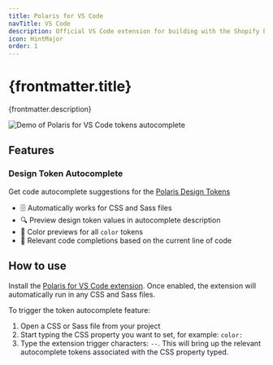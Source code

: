```yaml
---
title: Polaris for VS Code
navTitle: VS Code
description: Official VS Code extension for building with the Shopify Polaris design system.
icon: HintMajor
order: 1
---
```


# {frontmatter.title}

<Lede>{frontmatter.description}</Lede>

<picture>
  <source srcset="/images/tools/polaris-for-vscode/polaris-for-vscode-preview.png" media="(prefers-reduced-motion: reduce)"></source>
  <img style={{maxWidth: "100%" }} srcset="/images/tools/polaris-for-vscode/polaris-for-vscode-preview.gif" alt="Demo of Polaris for VS Code tokens autocomplete" />
</picture>

## Features

### Design Token Autocomplete

Get code autocomplete suggestions for the [Polaris Design Tokens](https://polaris.shopify.com/tokens/color#navigation)

- 🗄️ Automatically works for CSS and Sass files
- 🔍 Preview design token values in autocomplete description
- 🎨 Color previews for all `color` tokens
- 🥇 Relevant code completions based on the current line of code

## How to use

Install the [Polaris for VS Code extension](https://marketplace.visualstudio.com/items?itemName=Shopify.polaris-for-vscode). Once enabled, the extension will automatically run in any CSS and Sass files.

To trigger the token autocomplete feature:

1. Open a CSS or Sass file from your project
2. Start typing the CSS property you want to set, for example: `color:`
3. Type the extension trigger characters: `--`. This will bring up the relevant autocomplete tokens associated with the CSS property typed.
